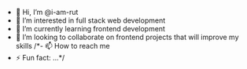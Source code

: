 - 👋 Hi, I’m @i-am-rut
- 👀 I’m interested in full stack web development
- 🌱 I’m currently learning frontend development
- 💞️ I’m looking to collaborate on frontend projects that will improve my skills
/*- 📫 How to reach me 
- ⚡ Fun fact: ...*/
<!---
i-am-rut/i-am-rut is a ✨ special ✨ repository because its `README.md` (this file) appears on your GitHub profile.
You can click the Preview link to take a look at your changes.
--->
